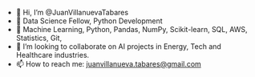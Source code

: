 - 👋 Hi, I’m @JuanVillanuevaTabares
- 👀 Data Science Fellow, Python Development
- 🌱 Machine Learning, Python, Pandas, NumPy, Scikit-learn, SQL, AWS, Statistics, Git,
- 💞️ I’m looking to collaborate on AI projects in Energy, Tech and Healthcare industries.
- 📫 How to reach me: juanvillanueva.tabares@gmail.com

<!---
JuanVillanuevaTabares/JuanVillanuevaTabares is a ✨ special ✨ repository because its `README.md` (this file) appears on your GitHub profile.
You can click the Preview link to take a look at your changes.
--->
